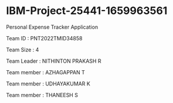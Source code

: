 # IBM-Project-25441-1659963561
Personal Expense Tracker Application

Team ID : PNT2022TMID34858

Team Size : 4

Team Leader : NITHINTON PRAKASH R

Team member : AZHAGAPPAN T

Team member : UDHAYAKUMAR K

Team member : THANEESH S
